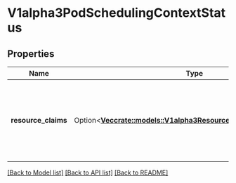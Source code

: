 # V1alpha3PodSchedulingContextStatus

## Properties

Name | Type | Description | Notes
------------ | ------------- | ------------- | -------------
**resource_claims** | Option<[**Vec<crate::models::V1alpha3ResourceClaimSchedulingStatus>**](v1alpha3.ResourceClaimSchedulingStatus.md)> | ResourceClaims describes resource availability for each pod.spec.resourceClaim entry where the corresponding ResourceClaim uses \"WaitForFirstConsumer\" allocation mode. | [optional]

[[Back to Model list]](../README.md#documentation-for-models) [[Back to API list]](../README.md#documentation-for-api-endpoints) [[Back to README]](../README.md)


